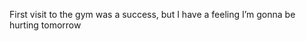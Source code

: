 <!--
id: 900719612
link: http://kevinisom.info/post/900719612/first-visit-to-the-gym-was-a-success-but-i-have-a
slug: first-visit-to-the-gym-was-a-success-but-i-have-a
date: Wed Aug 04 2010 13:56:19 GMT+1200 (NZST)
raw: {"blog_name":"kevinisom","id":900719612,"post_url":"http://kevinisom.info/post/900719612/first-visit-to-the-gym-was-a-success-but-i-have-a","slug":"first-visit-to-the-gym-was-a-success-but-i-have-a","type":"text","date":"2010-08-04 01:56:19 GMT","timestamp":1280886979,"state":"published","format":"html","reblog_key":"tHXNDkr2","tags":[],"short_url":"http://tmblr.co/Zw68Yyrh_Fy","highlighted":[],"feed_item":"http://twitter.com/kev_nz/statuses/20249479552","from_feed_id":"650289","note_count":0,"title":null,"body":"<p>First visit to the gym was a success, but I have a feeling I&#8217;m gonna be hurting tomorrow</p>"}
publish: 2010-08-04
tags: 
title: null
-->


First visit to the gym was a success, but I have a feeling I’m gonna be
hurting tomorrow


